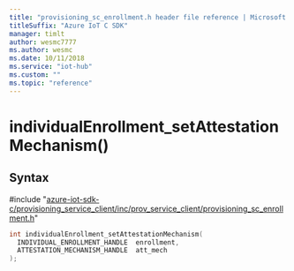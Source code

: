 ```yaml
---                             
title: "provisioning_sc_enrollment.h header file reference | Microsoft Docs" 
titleSuffix: "Azure IoT C SDK"            
manager: timlt                 
author: wesmc7777              
ms.author: wesmc               
ms.date: 10/11/2018                    
ms.service: "iot-hub"             
ms.custom: ""                
ms.topic: "reference"        
---                            
```


# individualEnrollment_setAttestationMechanism()

## Syntax

\#include "[azure-iot-sdk-c/provisioning_service_client/inc/prov_service_client/provisioning_sc_enrollment.h](../provisioning-sc-enrollment-h.md)"  
```C
int individualEnrollment_setAttestationMechanism(
  INDIVIDUAL_ENROLLMENT_HANDLE  enrollment,
  ATTESTATION_MECHANISM_HANDLE  att_mech
);
```

